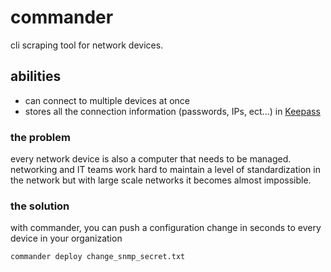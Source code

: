 # commander

cli scraping tool for network devices.

## abilities

* can connect to multiple devices at once
* stores all the connection information (passwords, IPs, ect...) in [Keepass](https://keepass.info)

### the problem

every network device is also a computer that needs to be managed. 
networking and IT teams work hard to maintain a level of standardization in the network but with large scale networks it becomes almost impossible.

### the solution

with commander, you can push a configuration change in seconds to every device in your organization
```bash
commander deploy change_snmp_secret.txt
```

